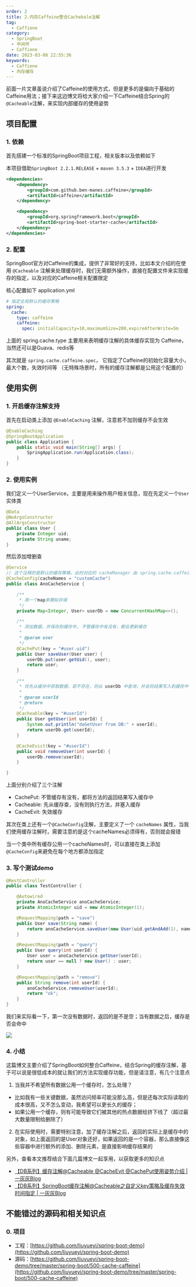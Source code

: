 ```yaml
---
order: 2
title: 2.内存Caffeine整合Cachebale注解
tag:
  - Caffiene
category:
  - SpringBoot
  - 中间件
  - Caffiene
date: 2023-03-08 22:55:36
keywords:
  - Caffiene
  - 内存缓存
---
```


前面一片文章虽说介绍了Caffeine的使用方式，但是更多的是偏向于基础的Caffeine用法；接下来这边博文将给大家介绍一下Caffeine结合Spring的`@Cacheable`注解，来实现内部缓存的使用姿势

<!-- more -->


## 项目配置

### 1. 依赖

首先搭建一个标准的SpringBoot项目工程，相关版本以及依赖如下

本项目借助`SpringBoot 2.2.1.RELEASE` + `maven 3.5.3` + `IDEA`进行开发


```xml
<dependencies>
    <dependency>
        <groupId>com.github.ben-manes.caffeine</groupId>
        <artifactId>caffeine</artifactId>
    </dependency>

    <dependency>
        <groupId>org.springframework.boot</groupId>
        <artifactId>spring-boot-starter-cache</artifactId>
    </dependency>
</dependencies>
```

### 2. 配置

SpringBoot官方对Caffeine的集成，提供了非常好的支持，比如本文介绍的在使用 `@Cacheable` 注解来处理缓存时，我们无需额外操作，直接在配置文件来实现缓存的指定，以及对应的Caffeine相关配置限定

核心配置如下 application.yml 

```yaml
# 指定全局默认的缓存策略
spring:
  cache:
    type: caffeine
    caffeine:
      spec: initialCapacity=10,maximumSize=200,expireAfterWrite=5m
```

上面的 spring.cache.type 主要用来表明缓存注解的具体缓存实现为 Caffeine，当然还可以是Guava、redis等

其次就是 `spring.cache.caffeine.spec`， 它指定了Caffeine的初始化容量大小，最大个数，失效时间等 （无特殊场景时，所有的缓存注解都是公用这个配置的）


## 使用实例

### 1. 开启缓存注解支持

首先在启动类上添加 `@EnableCaching` 注解，注意若不加则缓存不会生效

```java
@EnableCaching
@SpringBootApplication
public class Application {
    public static void main(String[] args) {
        SpringApplication.run(Application.class);
    }
}
```

### 2. 使用实例

我们定义一个UserService，主要是用来操作用户相关信息，现在先定义一个`User`实体类

```java
@Data
@NoArgsConstructor
@AllArgsConstructor
public class User {
    private Integer uid;
    private String uname;
}
```

然后添加增删查

```java
@Service
// 这个注释的是默认的缓存策略，此时对应的 cacheManager 由 spring.cache.caffeine.spec 来指定缓存规则
@CacheConfig(cacheNames = "customCache")
public class AnoCacheService {

    /**
     * 用一个map来模拟存储
     */
    private Map<Integer, User> userDb = new ConcurrentHashMap<>();

    /**
     * 添加数据，并保存到缓存中, 不管缓存中有没有，都会更新缓存
     *
     * @param user
     */
    @CachePut(key = "#user.uid")
    public User saveUser(User user) {
        userDb.put(user.getUid(), user);
        return user;
    }

    /**
     * 优先从缓存中获取数据，若不存在，则从 userDb 中查询，并会将结果写入到缓存中
     *
     * @param userId
     * @return
     */
    @Cacheable(key = "#userId")
    public User getUser(int userId) {
        System.out.println("doGetUser from DB:" + userId);
        return userDb.get(userId);
    }

    @CacheEvict(key = "#userId")
    public void removeUser(int userId) {
        userDb.remove(userId);
    }

}
```

上面分别介绍了三个注解

- CachePut: 不管缓存有没有，都将方法的返回结果写入缓存中
- Cacheable: 先从缓存查，没有则执行方法，并塞入缓存
- CacheEvit: 失效缓存

其次在类上还有一个`@CacheConfig`注解，主要定义了一个 `cacheNames` 属性，当我们使用缓存注解时，需要注意的是这个cacheNames必须得有，否则就会报错

当一个类中所有缓存公用一个cacheNames时，可以直接在类上添加`@CacheConfig`来避免在每个地方都添加指定


### 3. 写个测试demo

```java
@RestController
public class TestController {

    @Autowired
    private AnoCacheService anoCacheService;
    private AtomicInteger uid = new AtomicInteger(1);

    @RequestMapping(path = "save")
    public User save(String name) {
        return anoCacheService.saveUser(new User(uid.getAndAdd(1), name));
    }

    @RequestMapping(path = "query")
    public User query(int userId) {
        User user = anoCacheService.getUser(userId);
        return user == null ? new User() : user;
    }

    @RequestMapping(path = "remove")
    public String remove(int userId) {
        anoCacheService.removeUser(userId);
        return "ok";
    }
}
```

我们来实际看一下，第一次没有数据时，返回的是不是空；当有数据之后，缓存是否会命中


![](/imgs/230308/00.gif)

### 4. 小结

这篇博文主要介绍了SpringBoot如何整合Caffeine，结合Spring的缓存注解，基于可以说是很低成本的就让我们的方法实现缓存功能，但是请注意，有几个注意点

1. 当我并不希望所有数据公用一个缓存时，怎么处理？
- 比如我有一些关键数据，虽然访问频率可能没那么高，但是还每次实际读取的成本很高，又不怎么变动，我希望可以更长久的缓存；
- 如果公用一个缓存，则有可能导致它们被其他的热点数据给挤下线了（超过最大数量限制给删除了）

2. 在实际使用时，需要特别注意，加了缓存注解之后，返回的实际上是缓存中的对象，如上面返回的是User对象还好，如果返回的是一个容器，那么直接像这些容器中进行额外的添加、删除元素，是直接影响缓存结果的


另外，查看本文推荐结合下面几篇博文一起享用，以获取更多的知识点

* [【DB系列】缓存注解@Cacheable @CacheEvit @CachePut使用姿势介绍 | 一灰灰Blog](https://spring.hhui.top/spring-blog/2021/06/16/210616-SpringBoot%E7%BC%93%E5%AD%98%E6%B3%A8%E8%A7%A3-Cacheable-CacheEvit-CachePut%E4%BD%BF%E7%94%A8%E5%A7%BF%E5%8A%BF%E4%BB%8B%E7%BB%8D/)
* [【DB系列】SpringBoot缓存注解@Cacheable之自定义key策略及缓存失效时间指定 | 一灰灰Blog](https://spring.hhui.top/spring-blog/2021/07/01/210701-SpringBoot%E7%BC%93%E5%AD%98%E6%B3%A8%E8%A7%A3-Cacheable%E4%B9%8B%E8%87%AA%E5%AE%9A%E4%B9%89key%E7%AD%96%E7%95%A5%E5%8F%8A%E7%BC%93%E5%AD%98%E5%A4%B1%E6%95%88%E6%97%B6%E9%97%B4%E6%8C%87%E5%AE%9A/)



## 不能错过的源码和相关知识点

### 0. 项目

- 工程：[https://github.com/liuyueyi/spring-boot-demo](https://github.com/liuyueyi/spring-boot-demo)
- 源码：[https://github.com/liuyueyi/spring-boot-demo/tree/master/spring-boot/500-cache-caffeine](https://github.com/liuyueyi/spring-boot-demo/tree/master/spring-boot/500-cache-caffeine)

